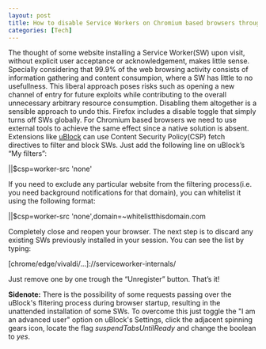 ```yaml
---
layout: post
title: How to disable Service Workers on Chromium based browsers through uBlock
categories: [Tech]
---
```


The thought of some website installing a Service Worker(SW) upon visit, without explicit user acceptance or acknowledgement, makes little sense. Specially considering that 99.9% of the web browsing activity consists of information gathering and content consumpion, where a SW has little to no usefullness. This liberal approach poses risks such as opening a new channel of entry for future exploits while contributing to the overall unnecessary arbitrary resource consumption. Disabling them altogether is a sensible approach to undo this. 
Firefox includes a disable toggle that simply turns off SWs globally. For Chromium based browsers we need to use external tools to achieve the same effect since a native solution is absent. Extensions like <a href="https://github.com/gorhill/uBlock">uBlock</a> can use Content Security Policy(CSP) fetch directives to filter and block SWs. 
Just add the following line on uBlock’s “My filters”: 
<p class="message">||$csp=worker-src 'none'</p> 
If you need to exclude any particular website from the filtering process(i.e. you need background notifications for that domain), you can whitelist it using the following format: 
<p class="message">||$csp=worker-src 'none',domain=~whitelistthisdomain.com</p> 
Completely close and reopen your browser. The next step is to discard any existing SWs previously installed in your session. You can see the list by typing: 
<p class="message">[chrome/edge/vivaldi/...]://serviceworker-internals/</p> 
Just remove one by one trough the “Unregister” button. 
That’s it!

<b>Sidenote:</b> There is the possibility of some requests passing over the uBlock's flitering process during browser startup, resulting in the unattended installation of some SWs. To overcome this just toggle the "I am an advanced user" option on uBlock's Settings, click the adjacent spinning gears icon, locate the flag <i>suspendTabsUntilReady</i> and change the boolean to <i>yes</i>.
